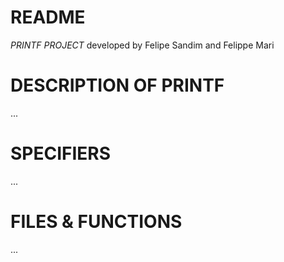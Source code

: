 # README

*PRINTF PROJECT* developed by Felipe Sandim and Felippe Mari

# DESCRIPTION OF PRINTF

...

# SPECIFIERS

...

# FILES & FUNCTIONS

...
